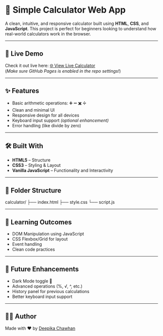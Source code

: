 # 🔢 Simple Calculator Web App
 
A clean, intuitive, and responsive calculator built using **HTML**, **CSS**, and **JavaScript**. This project is perfect for beginners looking to understand how real-world calculators work in the browser.

---

## 🚀 Live Demo

Check it out live here: [🌐 View Live Calculator](https://deepikachawhan.github.io/calculator/)  
(*Make sure GitHub Pages is enabled in the repo settings!*)

---

## ✨ Features

- Basic arithmetic operations: ➕ ➖ ✖️ ➗
- Clean and minimal UI
- Responsive design for all devices
- Keyboard input support *(optional enhancement)*
- Error handling (like divide by zero)

---

## 🛠️ Built With

- **HTML5** – Structure
- **CSS3** – Styling & Layout
- **Vanilla JavaScript** – Functionality and Interactivity

---

## 📁 Folder Structure

calculator/
├── index.html
├── style.css
└── script.js

---

## 🧠 Learning Outcomes

- DOM Manipulation using JavaScript
- CSS Flexbox/Grid for layout
- Event handling
- Clean code practices

---

## 🧩 Future Enhancements

- Dark Mode toggle 🌙
- Advanced operations (%, √, ^, etc.)
- History panel for previous calculations
- Better keyboard input support

---

## 👩‍💻 Author

Made with ❤️ by [Deepika Chawhan](https://github.com/Deepikachawhan)

